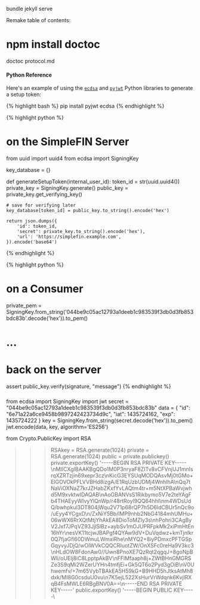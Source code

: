 bundle jekyll serve

Remake table of contents:

  # npm install doctoc
  doctoc protocol.md

#### Python Reference

Here's an example of using the [`ecdsa`](https://pypi.python.org/pypi/ecdsa/) and [`pyjwt`](https://github.com/jpadilla/pyjwt) Python libraries to generate a setup token:

{% highlight bash %}
pip install pyjwt ecdsa
{% endhighlight %}

{% highlight python %}
# on the SimpleFIN Server
from uuid import uuid4
from ecdsa import SigningKey


key_database = {}

def generateSetupToken(internal_user_id):
    token_id = str(uuid.uuid4())
    private_key = SigningKey.generate()
    public_key = private_key.get_verifying_key()

    # save for verifying later
    key_database[token_id] = public_key.to_string().encode('hex')

    return json.dumps({
        'id': token_id,
        'secret': private_key.to_string().encode('hex'),
        'url': 'https://simplefin.example.com',
    }).encode('base64')

{% endhighlight %}

{% highlight python %}
# on a Consumer
private_pem = SigningKey.from_string('044be9c05ac12793a1deeb1c983539f3db0d3fb853bdc83b'.decode('hex')).to_pem()

# ...
# back on the server
assert public_key.verify(signature, "message")
{% endhighlight %}



### 

from ecdsa import SigningKey
import jwt
secret = "044be9c05ac12793a1deeb1c983539f3db0d3fb853bdc83b"
data = {
  "id": "6e71a22a6ce9458b9897242423734d9c",
  "iat": 1435724162,
  "exp": 1435724222
}
key = SigningKey.from_string(secret.decode('hex')).to_pem()
jwt.encode(data, key, algorithm='ES256')





from Crypto.PublicKey import RSA
>>> RSAkey = RSA.generate(1024)
private = RSA.generate(1024)
>>> public  = private.publickey()
>>> private.exportKey()
'-----BEGIN RSA PRIVATE KEY-----\nMIICXgIBAAKBgQDo1M0P3nryaF8ZITv8vCFVnjUJ1mnIsrqXZRTzjin69xepr3cz\nKicG3EYSUqMODQAsvMj0tGMo+ElGOVOkPFLVVBHd8izgA/E1RqUzbUDMj4WnhlhA\nQq7tNaViOXNaZ7krJZHabZKxfYvLAQtm4tr+m5NtXPBaWvjwhd5M9xvktwIDAQAB\nAoGBANVsS1Rikbymo5V7e2teYAgFb4THAEyyWIvyYlQnWp/r48rtRoyl9QQ64hhl\nm4WDsUdQ/bwhpkul3DT804jWqu2V71p68rQP7h5D6ldCBUr5nQc9o/uEyy4YCgxD\n/ZxNiY5Bb/lMP9nhb2NbG4184mhUMHu+06wWX6RrXQtMtjYhAkEA8DioToMZIy3s\nhPohri3CAgByV2Jxf7JPqVZ93JjlSlBz+aybSv1mOJUPRFpkMk2xiPmHtEn16hYr\nesVK11tcjwJBAPgf4QYAw9dV+DuVqdwz+kmTjnlkr0Q7fjaGfl60DWmuLWmxiRhe\nMYQ2+8iyPDmxcPFTGSpGqyvyJDjQ/wOlWVkCQQCRIuotZW/OnXSFc0reHa9V3kc3\nHLdOW8FdonAw0//Uwn8PnoXE7QzRqt2qgqJ+8goNpBWli/oUEIj8iC8LpptpAkBV\nFFlMfaaph8j+ZWtBHnGMGRSZe3S9qMi2WZerUYHn4tmfjEi+Gk5QT6o2Pyd3gOiB\nV0Uhwemfv/+7m65VybTBAkEA5H59kG+B9HHD5hJtksAtMh8dxk/MI8G0csduU0vu\n7K5ejL522XsHurVrWdqnk6KvjlRXqB4FsMWLE6RBgBNV0A==\n-----END RSA PRIVATE KEY-----'
>>> public.exportKey()
'-----BEGIN PUBLIC KEY-----\